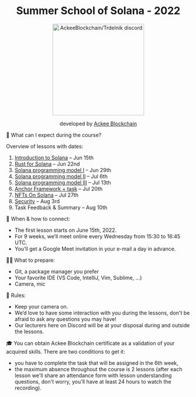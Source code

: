 <div align="center">

# Summer School of Solana - 2022

<a href="https://discord.gg/x7qXXnGCsa">
  <img src="https://discordapp.com/api/guilds/867746290678104064/widget.png?style=banner2" width="250" title="AckeeBlockchain/Trdelnik discord">
</a>

developed by [Ackee Blockchain](https://ackeeblockchain.com)

</div>

📝 What can I expect during the course?

Overview of lessons with dates:

1. [Introduction to Solana](https://github.com/Ackee-Blockchain/summer-school-of-solana-2022/tree/master/1.lesson) – Jun 15th
2. [Rust for Solana](https://github.com/Ackee-Blockchain/summer-school-of-solana-2022/tree/master/2.lesson) – Jun 22nd
3. [Solana programming model I](https://github.com/Ackee-Blockchain/summer-school-of-solana-2022/tree/master/3-4.lesson) – Jun 29th
4. [Solana programming model II](https://github.com/Ackee-Blockchain/summer-school-of-solana-2022/tree/master/3-4.lesson) – Jul 6th
5. [Solana programming model III](https://github.com/Ackee-Blockchain/summer-school-of-solana-2022/tree/master/5.lesson) – Jul 13th
6. [Anchor Framework + task](https://github.com/Ackee-Blockchain/summer-school-of-solana-2022/tree/master/6.lesson) – Jul 20th
7. [NFTs On Solana](https://github.com/Ackee-Blockchain/summer-school-of-solana-2022/tree/master/7.lesson) – Jul 27th
8. [Security](https://github.com/Ackee-Blockchain/summer-school-of-solana-2022/tree/master/8.lesson) – Aug 3rd
9. Task Feedback & Summary – Aug 10th

📆 When & how to connect:

- The first lesson starts on June 15th, 2022.
- For 9 weeks, we’ll meet online every Wednesday from 15:30 to 16:45 UTC.
- You’ll get a Google Meet invitation in your e-mail a day in advance.

🧑‍💻 What to prepare:

- Git, a package manager you prefer
- Your favorite IDE (VS Code, IntelliJ, Vim, Sublime, …)
- Camera, mic

🤝 Rules:

- Keep your camera on.
- We’d love to have some interaction with you during the lessons, don't be afraid to ask any questions you may have!
- Our lecturers here on Discord will be at your disposal during and outside the lessons.

🎓 You can obtain Ackee Blockchain certificate as a validation of your acquired skills.
There are two conditions to get it:

- you have to complete the task that will be assigned in the 6th week,
- the maximum absence throughout the course is 2 lessons (after each lesson we'll share an attendance form with lesson understanding questions, don't worry, you'll have at least 24 hours to watch the recording).

